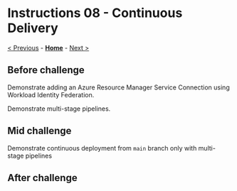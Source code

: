 # Instructions 08 - Continuous Delivery

[< Previous](./Instructions-07.md) - **[Home](../README.md)** - [Next >](./Instructions-09.md)

## Before challenge

Demonstrate adding an Azure Resource Manager Service Connection using Workload Identity Federation.

Demonstrate multi-stage pipelines.

## Mid challenge

Demonstrate continuous deployment from `main` branch only with multi-stage pipelines

## After challenge
